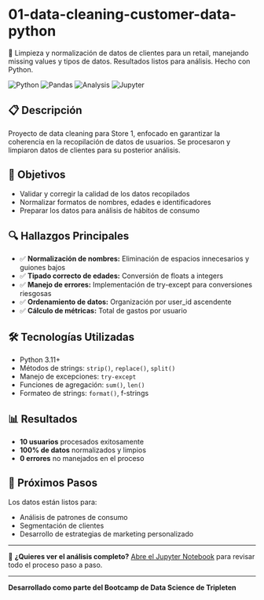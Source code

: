 # 01-data-cleaning-customer-data-python
🧹 Limpieza y normalización de datos de clientes para un retail, manejando missing values y tipos de datos. Resultados listos para análisis. Hecho con Python.

![Python](https://img.shields.io/badge/Python-3.9%2B-blue)
![Pandas](https://img.shields.io/badge/Data-Cleaning-green)
![Analysis](https://img.shields.io/badge/Data-Analysis-orange)
![Jupyter](https://img.shields.io/badge/Notebook-Jupyter-red)

## 📋 Descripción
Proyecto de data cleaning para Store 1, enfocado en garantizar la coherencia en la recopilación de datos de usuarios. Se procesaron y limpiaron datos de clientes para su posterior análisis.

## 🎯 Objetivos
- Validar y corregir la calidad de los datos recopilados
- Normalizar formatos de nombres, edades e identificadores
- Preparar los datos para análisis de hábitos de consumo

## 🔍 Hallazgos Principales
- ✅ **Normalización de nombres:** Eliminación de espacios innecesarios y guiones bajos
- ✅ **Tipado correcto de edades:** Conversión de floats a integers
- ✅ **Manejo de errores:** Implementación de try-except para conversiones riesgosas
- ✅ **Ordenamiento de datos:** Organización por user_id ascendente
- ✅ **Cálculo de métricas:** Total de gastos por usuario

## 🛠️ Tecnologías Utilizadas
- Python 3.11+
- Métodos de strings: `strip()`, `replace()`, `split()`
- Manejo de excepciones: `try-except`
- Funciones de agregación: `sum()`, `len()`
- Formateo de strings: `format()`, f-strings

## 📊 Resultados
- **10 usuarios** procesados exitosamente
- **100% de datos** normalizados y limpios
- **0 errores** no manejados en el proceso

## 🚀 Próximos Pasos
Los datos están listos para:
- Análisis de patrones de consumo
- Segmentación de clientes
- Desarrollo de estrategias de marketing personalizado

---

📖 **¿Quieres ver el análisis completo?** [Abre el Jupyter Notebook](proyecto_s01.ipynb) para revisar todo el proceso paso a paso.

---

**Desarrollado como parte del Bootcamp de Data Science de Tripleten**